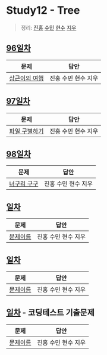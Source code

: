 # Study12 - Tree
> 정리: [진홍](self_study/kjh.md) [수민](self_study/ysm.md) [현수](self_study/hhs.md) [지우](self_study/sjw.md)

## [96일차](Day96)

| 문제                 | 답안                |
| -------------------- | ------------------- |
| [상근이의 여행](https://www.acmicpc.net/problem/9372) | 진홍 수민 현수 지우 |

## [97일차](Day97)

| 문제                 | 답안                |
| -------------------- | ------------------- |
| [파일 구별하기](https://www.acmicpc.net/problem/2371) | 진홍 수민 현수 지우 |

## [98일차](Day98)

| 문제                 | 답안                |
| -------------------- | ------------------- |
| [너구리 구구](https://www.acmicpc.net/problem/18126) | 진홍 수민 현수 지우 |

## [일차](Day)

| 문제                 | 답안                |
| -------------------- | ------------------- |
| [문제이름](문제링크) | 진홍 수민 현수 지우 |

## [일차](Day)

| 문제                 | 답안                |
| -------------------- | ------------------- |
| [문제이름](문제링크) | 진홍 수민 현수 지우 |

## [일차](Day) - 코딩테스트 기출문제

| 문제                 | 답안                |
| -------------------- | ------------------- |
| [문제이름](문제링크) | 진홍 수민 현수 지우 |
